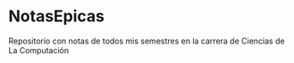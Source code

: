 # NotasEpicas
Repositorio con notas de todos mis semestres en la carrera de Ciencias de La Computación
